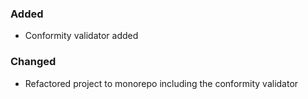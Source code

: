 ### Added
- Conformity validator added

### Changed
- Refactored project to monorepo including the conformity validator
